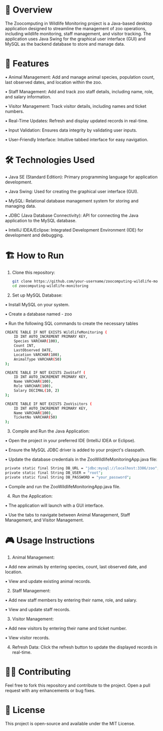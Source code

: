 # 🐾 Overview

The Zoocomputing in Wildlife Monitoring project is a Java-based desktop application designed to streamline the management of zoo operations, including wildlife monitoring, staff management, and visitor tracking. The application uses Java Swing for the graphical user interface (GUI) and MySQL as the backend database to store and manage data.

# 🚀 Features

• Animal Management: Add and manage animal species, population count, last observed dates, and location within the zoo.

• Staff Management: Add and track zoo staff details, including name, role, and salary information.

• Visitor Management: Track visitor details, including names and ticket numbers.

• Real-Time Updates: Refresh and display updated records in real-time.

• Input Validation: Ensures data integrity by validating user inputs.

• User-Friendly Interface: Intuitive tabbed interface for easy navigation.

# 🛠 Technologies Used

• Java SE (Standard Edition): Primary programming language for application development.

• Java Swing: Used for creating the graphical user interface (GUI).

• MySQL: Relational database management system for storing and managing data.

• JDBC (Java Database Connectivity): API for connecting the Java application to the MySQL database.

• IntelliJ IDEA/Eclipse: Integrated Development Environment (IDE) for development and debugging.

# 🏗 How to Run

1. Clone this repository:
   ```sh
   git clone https://github.com/your-username/zoocomputing-wildlife-monitoring.git
   cd zoocomputing-wildlife-monitoring

3. Set up MySQL Database:

• Install MySQL on your system.

• Create a database named - zoo

• Run the following SQL commands to create the necessary tables
```sh
CREATE TABLE IF NOT EXISTS WildlifeMonitoring (
    ID INT AUTO_INCREMENT PRIMARY KEY,
    Species VARCHAR(100),
    Count INT,
    LastObserved DATE,
    Location VARCHAR(100),
    AnimalType VARCHAR(50)
);

CREATE TABLE IF NOT EXISTS ZooStaff (
    ID INT AUTO_INCREMENT PRIMARY KEY,
    Name VARCHAR(100),
    Role VARCHAR(100),
    Salary DECIMAL(10, 2)
);

CREATE TABLE IF NOT EXISTS ZooVisitors (
    ID INT AUTO_INCREMENT PRIMARY KEY,
    Name VARCHAR(100),
    TicketNo VARCHAR(50)
);
```

3. Compile and Run the Java Application:

• Open the project in your preferred IDE (IntelliJ IDEA or Eclipse).

• Ensure the MySQL JDBC driver is added to your project's classpath.

• Update the database credentials in the ZooWildlifeMonitoringApp.java file:
```sh
private static final String DB_URL = "jdbc:mysql://localhost:3306/zoo";
private static final String DB_USER = "root";
private static final String DB_PASSWORD = "your_password";
```

•  Compile and run the ZooWildlifeMonitoringApp.java file.

4. Run the Application:

• The application will launch with a GUI interface.

• Use the tabs to navigate between Animal Management, Staff Management, and Visitor Management.

# 🎮 Usage Instructions

1. Animal Management:

• Add new animals by entering species, count, last observed date, and location.

• View and update existing animal records.

2. Staff Management:

• Add new staff members by entering their name, role, and salary.

• View and update staff records.

3. Visitor Management:

• Add new visitors by entering their name and ticket number.

• View visitor records.

4. Refresh Data: Click the refresh button to update the displayed records in real-time.

# 👨‍💻 Contributing
Feel free to fork this repository and contribute to the project. Open a pull request with any enhancements or bug fixes.

# 📜 License
This project is open-source and available under the MIT License.




























